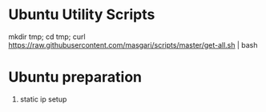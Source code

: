 
Ubuntu Utility Scripts
======================

mkdir tmp; cd tmp; curl https://raw.githubusercontent.com/masgari/scripts/master/get-all.sh | bash


Ubuntu preparation
======================
1. static ip setup
